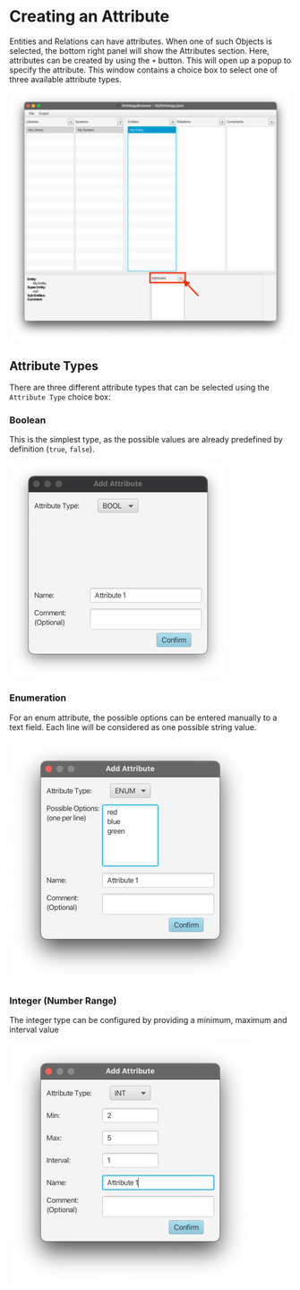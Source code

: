 # Creating an Attribute

Entities and Relations can have attributes. When one of such Objects is selected, the bottom right panel will
show the Attributes section. Here, attributes can be created by using the `+` button.
This will open up a popup to specify the attribute. This window contains a choice box to select one of three available
attribute types.

![Add attribute to entity](images/addAttributeEntity.png)



## Attribute Types

There are three different attribute types that can be selected using the `Attribute Type` choice box:

### Boolean

This is the simplest type, as the possible values are already predefined by definition (`true`, `false`).

![Add boolean attribute](images/addBooleanAttribute.png)

### Enumeration

For an enum attribute, the possible options can be entered manually to a text field.
Each line will be considered as one possible string value.

![Add enum attribute](images/addEnumAttribute.png)

### Integer (Number Range)

The integer type can be configured by providing a minimum, maximum and interval value

![Add integer attribute](images/addIntAttribute.png)